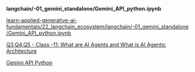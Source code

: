 


**langchain/-01_gemini_standalone/Gemini_API_python.ipynb**

[learn-applied-generative-ai-fundamentals/22_langchain_ecosystem/langchain/-01_gemini_standalone
/Gemini_API_python.ipynb](https://github.com/panaversity/learn-applied-generative-ai-fundamentals/blob/main/22_langchain_ecosystem/langchain/-01_gemini_standalone/Gemini_API_python.ipynb)

[Q3,Q4,Q5 - Class -11: What are AI Agents and What is AI Agentic Architecture](https://www.youtube.com/watch?v=Sj9c5lX2Y6U)


[Gemini API Python](https://colab.research.google.com/github/panaversity/learn-applied-generative-ai-fundamentals/blob/main/22_langchain_ecosystem/langchain/-01_gemini_standalone/Gemini_API_python.ipynb#scrollTo=e_S2uOS6q86L)
